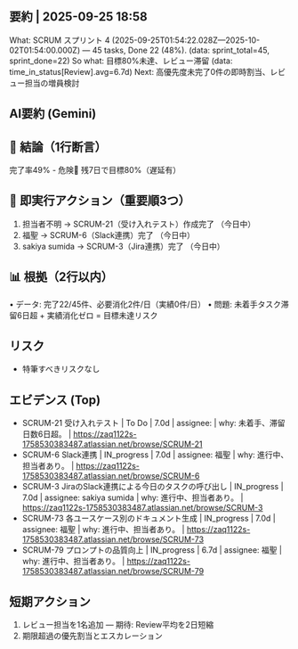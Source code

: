 ## 要約 | 2025-09-25 18:58
What: SCRUM スプリント 4 (2025-09-25T01:54:22.028Z—2025-10-02T01:54:00.000Z) — 45 tasks, Done 22 (48%). (data: sprint_total=45, sprint_done=22)
So what: 目標80%未達、レビュー滞留 (data: time_in_status[Review].avg=6.7d)
Next: 高優先度未完了0件の即時割当、レビュー担当の増員検討

## AI要約 (Gemini)

## 🎯 結論（1行断言）
完了率49% - 危険🚨 残7日で目標80%（遅延有）

## 🚨 即実行アクション（重要順3つ）
1. 担当者不明 → SCRUM-21（受け入れテスト）作成完了 （今日中）
2. 福聖 → SCRUM-6（Slack連携）完了 （今日中）
3. sakiya sumida → SCRUM-3（Jira連携）完了 （今日中）

## 📊 根拠（2行以内）
• データ: 完了22/45件、必要消化2件/日（実績0件/日）
• 問題: 未着手タスク滞留6日超 + 実績消化ゼロ = 目標未達リスク

## リスク
- 特筆すべきリスクなし

## エビデンス (Top)
- SCRUM-21 受け入れテスト | To Do | 7.0d | assignee:  | why: 未着手、滞留日数6日超。 | https://zaq1122s-1758530383487.atlassian.net/browse/SCRUM-21
- SCRUM-6 Slack連携 | IN_progress | 7.0d | assignee: 福聖 | why: 進行中、担当者あり。 | https://zaq1122s-1758530383487.atlassian.net/browse/SCRUM-6
- SCRUM-3 JiraのSlack連携による今日のタスクの呼び出し | IN_progress | 7.0d | assignee: sakiya sumida | why: 進行中、担当者あり。 | https://zaq1122s-1758530383487.atlassian.net/browse/SCRUM-3
- SCRUM-73 各ユースケース別のドキュメント生成 | IN_progress | 7.0d | assignee: 福聖 | why: 進行中、担当者あり。 | https://zaq1122s-1758530383487.atlassian.net/browse/SCRUM-73
- SCRUM-79 プロンプトの品質向上 | IN_progress | 6.7d | assignee: 福聖 | why: 進行中、担当者あり。 | https://zaq1122s-1758530383487.atlassian.net/browse/SCRUM-79

## 短期アクション
1) レビュー担当を1名追加 — 期待: Review平均を2日短縮
2) 期限超過の優先割当とエスカレーション